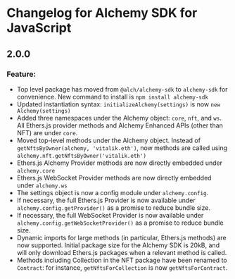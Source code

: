 # Changelog for Alchemy SDK for JavaScript
<!--LATEST=2.0.0-->
<!--ENTRYINSERT-->

## 2.0.0

### Feature: 
* Top level package has moved from `@alch/alchemy-sdk` to `alchemy-sdk` for convenience. New command to install is `npm install alchemy-sdk`
* Updated instantiation syntax: `initializeAlchemy(settings)` is now `new Alchemy(settings)`
* Added three namespaces under the Alchemy object: `core`, `nft`, and `ws`. All Ethers.js provider methods and Alchemy Enhanced APIs (other than NFT) are under `core`.
* Moved top-level methods under the Alchemy object. Instead of `getNftsByOwner(alchemy, 'vitalik.eth')`, now methods are called using `alchemy.nft.getNftsByOwner('vitalik.eth')`
* Ethers.js Alchemy Provider methods are now directly embedded under `alchemy.core`
* Ethers.js WebSocket Provider methods are now directly embedded under `alchemy.ws`
* The settings object is now a config module under `alchemy.config`.
* If necessary, the full Ethers.js Provider is now available under `alchemy.config.getProvider()` as a promise to reduce bundle size.
* If necessary, the full WebSocket Provider is now available under `alchemy.config.getWebSocketProvider()` as a promise to reduce bundle size.
* Dynamic imports for large methods (in particular, Ethers.js methods) are now supported. Initial package size for the Alchemy SDK is 20kB, and will only download Ethers.js packages when a relevant method is called.
* Methods including Collection in the NFT package have been renamed to `Contract`: for instance, `getNftsForCollection` is now `getNftsForContract`.
